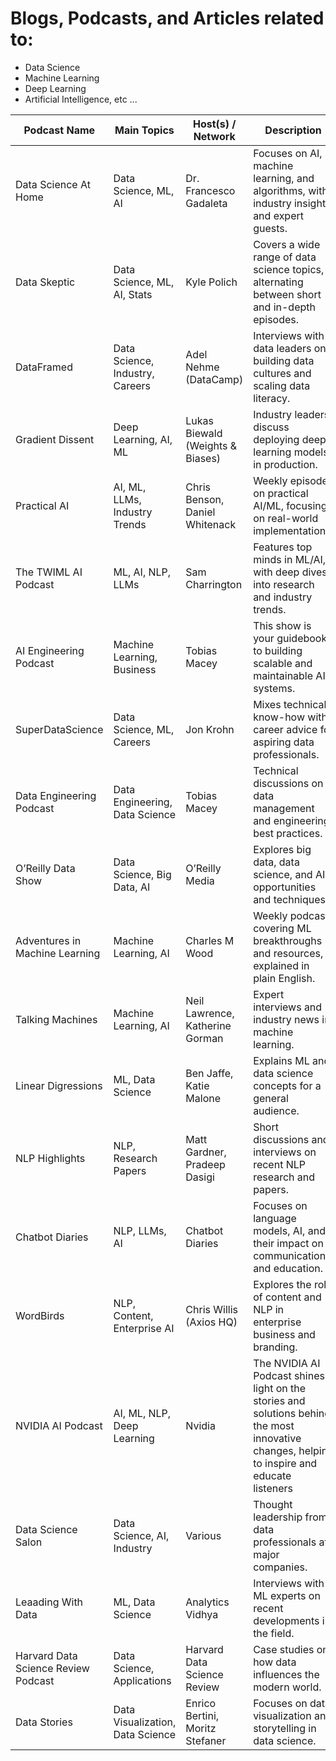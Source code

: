 # Blogs, Podcasts, and Articles related to: 

- Data Science 
- Machine Learning
- Deep Learning
- Artificial Intelligence, etc ...


| Podcast Name                | Main Topics                        | Host(s) / Network                | Description                                                                                   | Web Link                                                                                      |
|----------------------------|----------------------------------|---------------------------------|----------------------------------------------------------------------------------------------|----------------------------------------------------------------------------------------------|
| Data Science At Home        | Data Science, ML, AI              | Dr. Francesco Gadaleta           | Focuses on AI, machine learning, and algorithms, with industry insights and expert guests.   | [datascienceathome.com](https://datascienceathome.com/)                            |
| Data Skeptic                | Data Science, ML, AI, Stats      | Kyle Polich                     | Covers a wide range of data science topics, alternating between short and in-depth episodes. | [dataskeptic.com](https://dataskeptic.com/podcast)                                        |
| DataFramed                  | Data Science, Industry, Careers  | Adel Nehme (DataCamp)           | Interviews with data leaders on building data cultures and scaling data literacy.            | [datacamp.com/podcast](https://www.datacamp.com/community/podcast)                 |
| Gradient Dissent            | Deep Learning, AI, ML            | Lukas Biewald (Weights & Biases)| Industry leaders discuss deploying deep learning models in production.                       | [weightsandbiases.com/gradient-dissent](https://wandb.ai/site/resources/podcast/)     |
| Practical AI                | AI, ML, LLMs, Industry Trends    | Chris Benson, Daniel Whitenack  | Weekly episodes on practical AI/ML, focusing on real-world implementations.                   | [practicalai.fm](https://practicalai.fm/)                                            |
| The TWIML AI Podcast        | ML, AI, NLP, LLMs                | Sam Charrington                 | Features top minds in ML/AI, with deep dives into research and industry trends.              | [twimlai.com](https://twimlai.com/podcast/twimlai/)                                               |
| AI Engineering Podcast| Machine Learning, Business       | Tobias Macey                    | This show is your guidebook to building scalable and maintainable AI systems.         | [AI Engineering Podcast.com](https://www.aiengineeringpodcast.com/)                                               |
| SuperDataScience            | Data Science, ML, Careers        | Jon Krohn                 | Mixes technical know-how with career advice for aspiring data professionals.                 | [superdatascience.com](https://www.superdatascience.com/podcast)                            |
| Data Engineering Podcast    | Data Engineering, Data Science   | Tobias Macey                    | Technical discussions on data management and engineering best practices.                     | [dataengineeringpodcast.com](https://www.dataengineeringpodcast.com/)                       |
| O’Reilly Data Show          | Data Science, Big Data, AI       | O’Reilly Media                  | Explores big data, data science, and AI opportunities and techniques.                        | [oreilly data-show-podcast](https://www.oreilly.com/radar/topics/oreilly-data-show-podcast/)    |
| Adventures in Machine Learning| Machine Learning, AI           | Charles M Wood                  | Weekly podcast covering ML breakthroughs and resources, explained in plain English.         | [adventuresinmachinelearning.com](https://adventuresinmachinelearning.com/)                  |
| Talking Machines            | Machine Learning, AI             | Neil Lawrence, Katherine Gorman | Expert interviews and industry news in machine learning.                                    | [talkingmachines.fm](https://www.talkingmachines.fm/)                                  |
| Linear Digressions          | ML, Data Science                 | Ben Jaffe, Katie Malone         | Explains ML and data science concepts for a general audience.                               | [lineardigressions.com](https://lineardigressions.com/)                                    |
| NLP Highlights              | NLP, Research Papers             | Matt Gardner, Pradeep Dasigi    | Short discussions and interviews on recent NLP research and papers.                         | [allenai.org/podcasts](https://allenai.org/podcasts)                                   |
| Chatbot Diaries             | NLP, LLMs, AI                   | Chatbot Diaries                 | Focuses on language models, AI, and their impact on communication and education.            | [chatbotdiaries.com](https://chatbotdiaries.com/)                                          |
| WordBirds                   | NLP, Content, Enterprise AI      | Chris Willis (Axios HQ)         | Explores the role of content and NLP in enterprise business and branding.                   | [axios.com/wordbirds](https://www.acrolinx.com/wordbirds-podcast/)                    |
| NVIDIA AI Podcast  | AI, ML, NLP, Deep Learning       | Nvidia                  | The NVIDIA AI Podcast shines a light on the stories and solutions behind the most innovative changes, helping to inspire and educate listeners | [Nvidia AI Podcast](https://ai-podcast.nvidia.com/)                                              |
| Data Science Salon          | Data Science, AI, Industry       | Various                        | Thought leadership from data professionals at major companies.                             | [datascience.salon/podcast](https://www.datascience.salon/podcast/)                  |
| Leaading With Data          | ML, Data Science                | Analytics Vidhya               | Interviews with ML experts on recent developments in the field.                            | [Leading with Data](https://www.analyticsvidhya.com/events/leading-with-data/?ref=global_footer)                                            |
| Harvard Data Science Review Podcast | Data Science, Applications | Harvard Data Science Review    | Case studies on how data influences the modern world.                                      | [hdsr.mitpress.mit.edu/podcast](https://hdsr.mitpress.mit.edu/podcast)                     |
| Data Stories                | Data Visualization, Data Science | Enrico Bertini, Moritz Stefaner | Focuses on data visualization and storytelling in data science.                            | [datastori.es](https://datastori.es/)                                                      |

